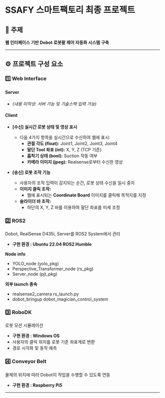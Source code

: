 # SSAFY 스마트팩토리 최종 프로젝트

## 📌 주제  
**웹 인터페이스 기반 Dobot 로봇팔 제어 자동화 시스템 구축**

---

## ⚙️ 프로젝트 구성 요소

### 1️⃣ Web Interface

#### Server
- *(내용 미작성: 서버 기능 및 기술스택 입력 가능)*

#### Client

- **[수신] 실시간 로봇 상태 및 영상 표시**  
  - 다음 4가지 항목을 실시간으로 수신하여 웹에 표시:
    - **관절 각도 (float):** Joint1, Joint2, Joint3, Joint4  
    - **말단 Tool 좌표 (int):** X, Y, Z (TCP 기준)  
    - **흡착기 상태 (bool):** Suction 작동 여부  
    - **카메라 이미지 (jpeg):** Realsense로부터 수신한 영상

- **[송신] 로봇 조작 기능**
  - 사용자의 조작 입력이 감지되는 순간, 로봇 상태 수신을 일시 중지
  - **이미지 클릭 조작:**  
    - 웹에 표시되는 **Coordinate Board** 이미지를 클릭해 목적지를 지정
  - **슬라이더 바 조작:**  
    - 하단의 X, Y, Z 바를 이용하여 말단 좌표를 미세 조정



### 2️⃣ ROS2  
Dobot, RealSense D435i, Server를 ROS2 System에서 관리
- **구현 환경 : Ubuntu 22.04 ROS2 Humble**

**Node info**
- YOLO_node (yolo_pkg)
- Perspective_Transformer_node (rs_pkg)
- Server_node (pjt_pkg)
 

**외부 launch 종속**
- realsense2_camera rs_launch.py
- dobot_bringup dobot_magician_control_system

### 3️⃣ RoboDK
로봇 모션 시뮬레이션
- **구현 환경 : Windows OS**
- 사용자의 클릭 위치를 로봇 기준 좌표계로 변환
- 경로 시각화 및 동작 예측



### 4️⃣ Conveyor Belt
물체의 위치에 따라 Dobot이 작업을 수행할 수 있도록 연동
- **구현 환경 : Raspberry Pi5**

---
